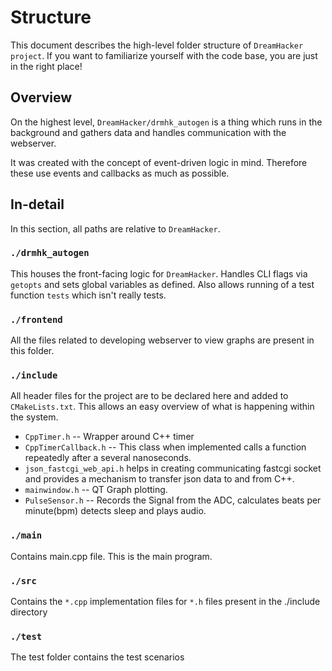 # Structure

This document describes the high-level folder structure of `DreamHacker project`.
If you want to familiarize yourself with the code base, you are just in the right place!

## Overview

On the highest level, `DreamHacker/drmhk_autogen` is a thing which runs in the background and gathers data and handles communication with the webserver.

It was created with the concept of event-driven logic in mind. Therefore these use events and callbacks as much as possible.

## In-detail

In this section, all paths are relative to `DreamHacker`.

### `./drmhk_autogen`

This houses the front-facing logic for `DreamHacker`. Handles CLI flags via `getopts` and sets global variables as defined. Also allows running of a test function `tests` which isn't really tests.

### `./frontend`

All the files related to developing webserver to view graphs are present in this folder.

### `./include`

All header files for the project are to be declared here and added to `CMakeLists.txt`. This allows an easy overview of what is happening within the system.

 - `CppTimer.h` -- Wrapper around C++ timer
 - `CppTimerCallback.h`  -- This class when implemented calls a function repeatedly after a several nanoseconds.
 - `json_fastcgi_web_api.h`  helps in creating communicating fastcgi socket and provides a mechanism to transfer json data to and from C++.
 - `mainwindow.h`  -- QT Graph plotting.
 - `PulseSensor.h` -- Records the Signal from the ADC, calculates beats per minute(bpm)
 		       detects sleep and plays audio.


### `./main`
Contains main.cpp file. This is the main program.

### `./src`
Contains the  `*.cpp` implementation files for `*.h` files present in the ./include directory

### `./test`
The test folder contains the test scenarios



